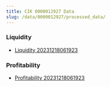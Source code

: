 ```yaml
---
title: CIK 0000012927 Data
slug: /data/0000012927/processed_data/
---
```


### Liquidity
- [Liquidity 20231218061923](data/0000012927/processed_data/Liquidity/0000012927_Liquidity_20231218061923.csv)

### Profitability
- [Profitability 20231218061923](data/0000012927/processed_data/Profitability/0000012927_Profitability_20231218061923.csv)

